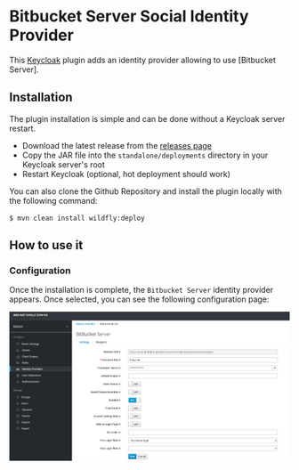 # Bitbucket Server Social Identity Provider

This [Keycloak](https://www.keycloak.org) plugin adds an identity provider allowing to use [Bitbucket Server].

## Installation

The plugin installation is simple and can be done without a Keycloak server restart.

* Download the latest release from the [releases page](https://github.com/hodrigohamalho/bitbucket-server)
* Copy the JAR file into the `standalone/deployments` directory in your Keycloak server's root
* Restart Keycloak (optional, hot deployment should work)

You can also clone the Github Repository and install the plugin locally with the following command:

```
$ mvn clean install wildfly:deploy
```

## How to use it

### Configuration

Once the installation is complete, the `Bitbucket Server` identity provider appears. Once selected, you can see the following configuration page:

![bitbucket-server-conf-provider](/assets/bitbucket-server-conf-provider.png)
